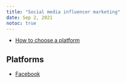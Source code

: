 ```yaml
---
title: "Social media influencer marketing"
date: Sep 2, 2021
notoc: true
---
```


- [How to choose a platform](notes/choose-platform.md)

## Platforms
- [Facebook](facebook.md)